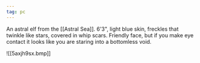 ```yaml
---
tag: pc
---
```


An astral elf from the [[Astral Sea]]. 6'3", light blue skin, freckles that twinkle like stars, covered in whip scars. Friendly face, but if you make eye contact it looks like you are staring into a bottomless void. 

![[5axjh9sx.bmp]]